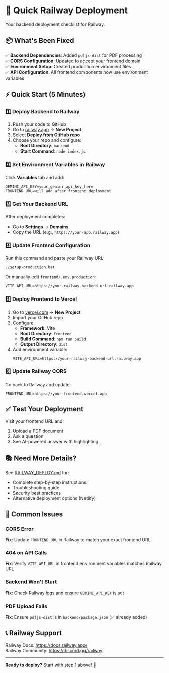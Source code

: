 # 🚀 Quick Railway Deployment

Your backend deployment checklist for Railway.

## 📦 What's Been Fixed

✅ **Backend Dependencies**: Added `pdfjs-dist` for PDF processing  
✅ **CORS Configuration**: Updated to accept your frontend domain  
✅ **Environment Setup**: Created production environment files  
✅ **API Configuration**: All frontend components now use environment variables  

## ⚡ Quick Start (5 Minutes)

### 1️⃣ Deploy Backend to Railway

1. Push your code to GitHub
2. Go to [railway.app](https://railway.app) → **New Project**
3. Select **Deploy from GitHub repo**
4. Choose your repo and configure:
   - **Root Directory**: `backend`
   - **Start Command**: `node index.js`

### 2️⃣ Set Environment Variables in Railway

Click **Variables** tab and add:
```
GEMINI_API_KEY=your_gemini_api_key_here
FRONTEND_URL=will_add_after_frontend_deployment
```

### 3️⃣ Get Your Backend URL

After deployment completes:
- Go to **Settings** → **Domains**
- Copy the URL (e.g., `https://your-app.railway.app`)

### 4️⃣ Update Frontend Configuration

Run this command and paste your Railway URL:
```bash
./setup-production.bat
```
Or manually edit `frontend/.env.production`:
```env
VITE_API_URL=https://your-railway-backend-url.railway.app
```

### 5️⃣ Deploy Frontend to Vercel

1. Go to [vercel.com](https://vercel.com) → **New Project**
2. Import your GitHub repo
3. Configure:
   - **Framework**: Vite
   - **Root Directory**: `frontend`
   - **Build Command**: `npm run build`
   - **Output Directory**: `dist`
4. Add environment variable:
   ```
   VITE_API_URL=https://your-railway-backend-url.railway.app
   ```

### 6️⃣ Update Railway CORS

Go back to Railway and update:
```
FRONTEND_URL=https://your-frontend.vercel.app
```

## ✅ Test Your Deployment

Visit your frontend URL and:
1. Upload a PDF document
2. Ask a question
3. See AI-powered answer with highlighting

## 📚 Need More Details?

See [RAILWAY_DEPLOY.md](./RAILWAY_DEPLOY.md) for:
- Complete step-by-step instructions
- Troubleshooting guide
- Security best practices
- Alternative deployment options (Netlify)

## 🐛 Common Issues

### CORS Error
**Fix**: Update `FRONTEND_URL` in Railway to match your exact frontend URL

### 404 on API Calls
**Fix**: Verify `VITE_API_URL` in frontend environment variables matches Railway URL

### Backend Won't Start
**Fix**: Check Railway logs and ensure `GEMINI_API_KEY` is set

### PDF Upload Fails
**Fix**: Ensure `pdfjs-dist` is in `backend/package.json` (✅ already added)

## 📞 Railway Support

Railway Docs: https://docs.railway.app/  
Railway Community: https://discord.gg/railway

---

**Ready to deploy?** Start with step 1 above! 🚀
